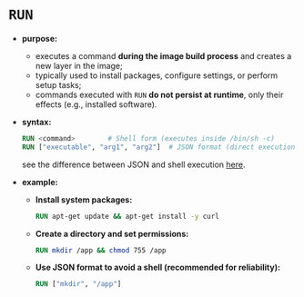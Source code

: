 # `RUN`

- **purpose:**
  - executes a command **during the image build process** and creates a new layer in the image;
  - typically used to install packages, configure settings, or perform setup tasks;
  - commands executed with `RUN` **do not persist at runtime**, only their effects (e.g., installed software).

- **syntax:**

    ```dockerfile
    RUN <command>        # Shell form (executes inside /bin/sh -c)
    RUN ["executable", "arg1", "arg2"]  # JSON format (direct execution)
    ```

  see the difference between JSON and shell execution [here](../cmd/cmd.md).

- **example:**
  - **Install system packages:**
    ```dockerfile
    RUN apt-get update && apt-get install -y curl
    ```
  - **Create a directory and set permissions:**
    ```dockerfile
    RUN mkdir /app && chmod 755 /app
    ```
  - **Use JSON format to avoid a shell (recommended for reliability):**
    ```dockerfile
    RUN ["mkdir", "/app"]
    ```
